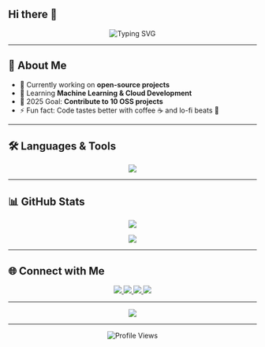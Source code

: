 ## Hi there 👋

<!--
**guilhermesgsilva/guilhermesgsilva** is a ✨ _special_ ✨ repository because its `README.md` (this file) appears on your GitHub profile.

Here are some ideas to get you started:

- 🔭 I’m currently working on ...
- 🌱 I’m currently learning ...
- 👯 I’m looking to collaborate on ...
- 🤔 I’m looking for help with ...
- 💬 Ask me about ...
- 📫 How to reach me: ...
- 😄 Pronouns: ...
- ⚡ Fun fact: ...
-->

<!-- Animated Header -->
<p align="center">
  <img src="https://readme-typing-svg.herokuapp.com?font=Fira+Code&size=30&pause=1000&center=true&vCenter=true&width=500&lines=Hi+there+👋;I'm+Alex+🚀;Full+Stack+Developer;Open+Source+Enthusiast;Coffee+%26+Code+Lover" alt="Typing SVG" />
</p>

---

## 🚀 About Me
- 🔭 Currently working on **open-source projects**
- 🌱 Learning **Machine Learning & Cloud Development**
- 🎯 2025 Goal: **Contribute to 10 OSS projects**
- ⚡ Fun fact: Code tastes better with coffee ☕ and lo-fi beats 🎵

---

## 🛠️ Languages & Tools

<!-- Badges that adapt to theme -->
<p align="center">
  <picture>
    <source media="(prefers-color-scheme: dark)" srcset="https://skillicons.dev/icons?i=python,js,react,nodejs,git,github,vscode&theme=dark">
    <source media="(prefers-color-scheme: light)" srcset="https://skillicons.dev/icons?i=python,js,react,nodejs,git,github,vscode">
    <img src="https://skillicons.dev/icons?i=python,js,react,nodejs,git,github,vscode" />
  </picture>
</p>

---

## 📊 GitHub Stats
<p align="center">
  <picture>
    <source media="(prefers-color-scheme: dark)" srcset="https://github-readme-stats.vercel.app/api?username=YOUR-USERNAME&show_icons=true&theme=tokyonight">
    <source media="(prefers-color-scheme: light)" srcset="https://github-readme-stats.vercel.app/api?username=YOUR-USERNAME&show_icons=true&theme=default">
    <img src="https://github-readme-stats.vercel.app/api?username=YOUR-USERNAME&show_icons=true" />
  </picture>
</p>

<p align="center">
  <picture>
    <source media="(prefers-color-scheme: dark)" srcset="https://github-readme-stats.vercel.app/api/top-langs/?username=YOUR-USERNAME&layout=compact&theme=tokyonight">
    <source media="(prefers-color-scheme: light)" srcset="https://github-readme-stats.vercel.app/api/top-langs/?username=YOUR-USERNAME&layout=compact">
    <img src="https://github-readme-stats.vercel.app/api/top-langs/?username=YOUR-USERNAME&layout=compact" />
  </picture>
</p>

---

## 🌐 Connect with Me
<p align="center">
  <a href="https://linkedin.com/in/YOUR-LINK">
    <img src="https://img.shields.io/badge/-LinkedIn-0077B5?logo=linkedin&logoColor=white&style=flat" />
  </a>
  <a href="https://twitter.com/YOUR-HANDLE">
    <img src="https://img.shields.io/badge/-Twitter-1DA1F2?logo=twitter&logoColor=white&style=flat" />
  </a>
  <a href="https://YOUR-PORTFOLIO.com">
    <img src="https://img.shields.io/badge/-Portfolio-FF5722?logo=Google-Chrome&logoColor=white&style=flat" />
  </a>
  <a href="mailto:YOUR-EMAIL">
    <img src="https://img.shields.io/badge/-Email-D14836?logo=gmail&logoColor=white&style=flat" />
  </a>
</p>

---

<!-- Animated Quote -->
<p align="center">
  <img src="https://readme-typing-svg.herokuapp.com?font=Fira+Code&size=18&pause=1500&color=00C2FF&center=true&vCenter=true&width=500&lines=%E2%80%9CCode+is+like+humor.+When+you+have+to+explain+it%2C+it%E2%80%99s+bad.%E2%80%9D;-%C2%A9+Cory+House" />
</p>

---

<p align="center">
  <img src="https://komarev.com/ghpvc/?username=YOUR-USERNAME&style=flat-square&color=blue" alt="Profile Views" />
</p>
